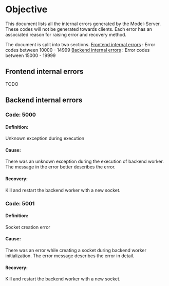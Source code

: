 # Objective
This document lists all the internal errors generated by the Model-Server. These codes will not be generated towards 
clients. Each error has an associated reason for raising error and recovery method.

The document is split into two sections. 
[Frontend internal errors](#frontend-internal-errors) : Error codes between 10000 - 14999
[Backend internal errors](#backend-internal-errors) : Error codes between  15000 - 19999
## Frontend internal errors
TODO
## Backend internal errors
### Code: 5000
#### Definition:
Unknown exception during execution
#### Cause:
There was an unknown exception during the execution of backend worker. The message in the error better 
describes the error.  
#### Recovery:
Kill and restart the backend worker with a new socket.

### Code: 5001
#### Definition:
Socket creation error
#### Cause:
There was an error while creating a socket during backend worker initialization. The error message describes the error
in detail.
#### Recovery:
Kill and restart the backend worker with a new socket.

### 
